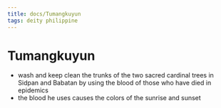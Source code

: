 ```yaml
---
title: docs/Tumangkuyun
tags: deity philippine
---
```


# Tumangkuyun
- wash and keep clean the trunks of the two sacred cardinal trees in Sidpan and Babatan by using the blood of those who have died in epidemics
- the blood he uses causes the colors of the sunrise and sunset